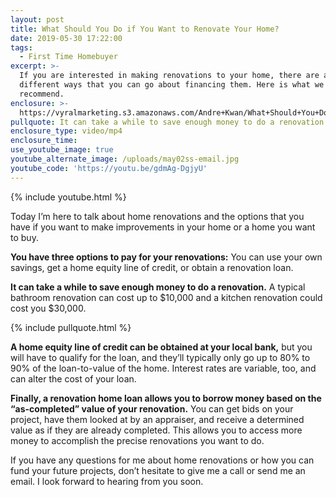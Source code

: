 ```yaml
---
layout: post
title: What Should You Do if You Want to Renovate Your Home?
date: 2019-05-30 17:22:00
tags:
  - First Time Homebuyer
excerpt: >-
  If you are interested in making renovations to your home, there are a few
  different ways that you can go about financing them. Here is what we
  recommend.
enclosure: >-
  https://vyralmarketing.s3.amazonaws.com/Andre+Kwan/What+Should+You+Do+If+You+Want+To+Renovate+Your+Home_.mp4
pullquote: It can take a while to save enough money to do a renovation.
enclosure_type: video/mp4
enclosure_time:
use_youtube_image: true
youtube_alternate_image: /uploads/may02ss-email.jpg
youtube_code: 'https://youtu.be/gdmAg-DgjyU'
---
```


{% include youtube.html %}

Today I’m here to talk about home renovations and the options that you have if you want to make improvements in your home or a home you want to buy.

**You have three options to pay for your renovations:** You can use your own savings, get a home equity line of credit, or obtain a renovation loan.

**It can take a while to save enough money to do a renovation.** A typical bathroom renovation can cost up to $10,000 and a kitchen renovation could cost you $30,000.

{% include pullquote.html %}

**A home equity line of credit can be obtained at your local bank,** but you will have to qualify for the loan, and they’ll typically only go up to 80% to 90% of the loan-to-value of the home. Interest rates are variable, too, and can alter the cost of your loan.

**Finally, a renovation home loan allows you to borrow money based on the “as-completed” value of your renovation.** You can get bids on your project, have them looked at by an appraiser, and receive a determined value as if they are already completed. This allows you to access more money to accomplish the precise renovations you want to do.

If you have any questions for me about home renovations or how you can fund your future projects, don’t hesitate to give me a call or send me an email. I look forward to hearing from you soon.